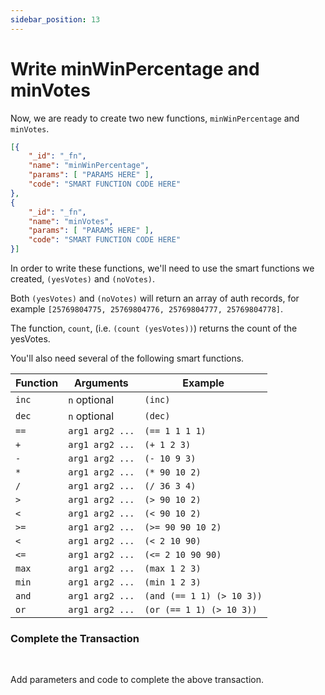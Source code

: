 ```yaml
---
sidebar_position: 13
---
```


# Write minWinPercentage and minVotes

Now, we are ready to create two new functions, `minWinPercentage` and `minVotes`.

```json
[{
    "_id": "_fn",
    "name": "minWinPercentage",
    "params": [ "PARAMS HERE" ],
    "code": "SMART FUNCTION CODE HERE"
},
{
    "_id": "_fn",
    "name": "minVotes",
    "params": [ "PARAMS HERE" ],
    "code": "SMART FUNCTION CODE HERE"
}]
```

In order to write these functions, we'll need to use the smart functions we created, `(yesVotes)` and `(noVotes)`.

Both `(yesVotes)` and `(noVotes)` will return an array of auth records, for example `[25769804775, 25769804776, 25769804777, 25769804778]`.

The function, `count`, (i.e. `(count (yesVotes))`) returns the count of the yesVotes.

You'll also need several of the following smart functions.

| Function | Arguments       | Example                   |
| -------- | --------------- | ------------------------- |
| `inc`    | `n` optional    | `(inc)`                   |
| `dec`    | `n` optional    | `(dec)`                   |
| `==`     | `arg1 arg2 ...` | `(== 1 1 1 1)`            |
| `+`      | `arg1 arg2 ...` | `(+ 1 2 3)`               |
| `-`      | `arg1 arg2 ...` | `(- 10 9 3)`              |
| `*`      | `arg1 arg2 ...` | `(* 90 10 2)`             |
| `/`      | `arg1 arg2 ...` | `(/ 36 3 4)`              |
| `>`      | `arg1 arg2 ...` | `(> 90 10 2)`             |
| `<`      | `arg1 arg2 ...` | `(< 90 10 2)`             |
| `>=`     | `arg1 arg2 ...` | `(>= 90 90 10 2)`         |
| `<`      | `arg1 arg2 ...` | `(< 2 10 90)`             |
| `<=`     | `arg1 arg2 ...` | `(<= 2 10 90 90)`         |
| `max`    | `arg1 arg2 ...` | `(max 1 2 3)`             |
| `min`    | `arg1 arg2 ...` | `(min 1 2 3)`             |
| `and`    | `arg1 arg2 ...` | `(and (== 1 1) (> 10 3))` |
| `or`     | `arg1 arg2 ...` | `(or (== 1 1) (> 10 3))`  |

<div class="challenge">
<h3>Complete the Transaction</h3>
<br/>
<p>Add parameters and code to complete the above transaction.</p>

</div>
